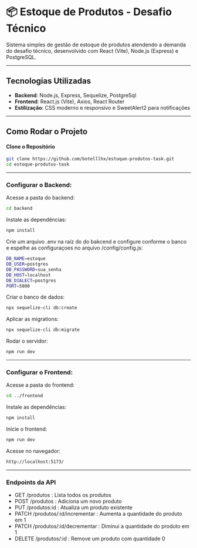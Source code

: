 # 📦 Estoque de Produtos - Desafio Técnico

Sistema simples de gestão de estoque de produtos atendendo a demanda do desafio técnico, desenvolvido com React (Vite), Node.js (Express) e PostgreSQL.

---

## Tecnologias Utilizadas

- **Backend**: Node.js, Express, Sequelize, PostgreSql
- **Frontend**: React.js (Vite), Axios, React Router
- **Estilização**: CSS moderno e responsivo e SweetAlert2 para notificações

---

## Como Rodar o Projeto

#### Clone o Repositório
```bash
git clone https://github.com/botelllhx/estoque-produtos-task.git
cd estoque-produtos-task
```

---

### Configurar o Backend: 

Acesse a pasta do backend:
```bash
cd backend
```

Instale as dependências:
```bash
npm install
```

Crie um arquivo .env na raíz do do bakcend e configure conforme o banco e espelhe as configuraçoes no arquivo /config/config.js:
```bash
DB_NAME=estoque
DB_USER=postgres
DB_PASSWORD=sua_senha
DB_HOST=localhost
DB_DIALECT=postgres
PORT=5000
```

Criar o banco de dados:
```bash
npx sequelize-cli db:create
```

Aplicar as migrations:
```bash
npx sequelize-cli db:migrate
```

Rodar o servidor:
```bash
npm run dev
```

---

### Configurar o Frontend:

Acesse a pasta do frontend:
```bash
cd ../frontend
```

Instale as dependências:
```bash
npm install
```

Inicie o frontend:
```bash
npm run dev
```

Acesse no navegador:
```bash
http://localhost:5173/
```

---

### Endpoints da API

- GET /produtos : Lista todos os produtos
- POST /produtos : Adiciona um novo produto
- PUT /produtos:id : Atualiza um produto existente
- PATCH /produtos/:id/incrementar : Aumenta a quantidade do produto em 1
- PATCH /produtos/:id/decrementar : Diminui a quantidade do produto em 1
- DELETE /produtos/:id : Remove um produto com quantidade 0
